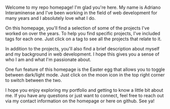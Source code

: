 Welcome to my repo homepage! I'm glad you're here. My name is Adriano Interaminense and I've been working in the field of web development for many years and I absolutely love what I do.

On this homepage, you'll find a selection of some of the projects I've worked on over the years. To help you find specific projects, I've included tags for each one. Just click on a tag to see all the projects that relate to it.

In addition to the projects, you'll also find a brief description about myself and my background in web development. I hope this gives you a sense of who I am and what I'm passionate about.

One fun feature of this homepage is the Easter egg that allows you to toggle between dark/light mode. Just click on the moon icon in the top right corner to switch between the two.

I hope you enjoy exploring my portfolio and getting to know a little bit about me. If you have any questions or just want to connect, feel free to reach out via my contact information on the homepage or here on github. See ya!

